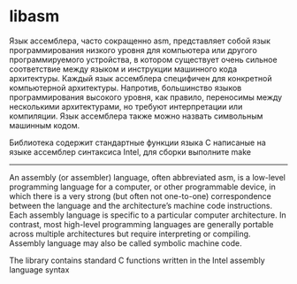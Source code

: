 # libasm

Язык ассемблера, часто сокращенно asm, представляет собой язык программирования низкого уровня для компьютера или другого программируемого устройства, в котором существует очень сильное  соответствие между языком и инструкции машинного кода архитектуры. Каждый язык ассемблера специфичен для конкретной компьютерной архитектуры. Напротив, большинство языков программирования высокого уровня, как правило, переносимы между несколькими архитектурами, но требуют интерпретации или компиляции. Язык ассемблера также можно назвать символьным машинным кодом.

Библиотека содержит стандартные функции языка С написаные на языке ассемблер синтаксиса Intel, для сборки выполните make

****

An assembly (or assembler) language, often abbreviated asm, is a low-level programming
language for a computer, or other programmable device, in which there is a very strong
(but often not one-to-one) correspondence between the language and the architecture’s
machine code instructions. Each assembly language is specific to a particular computer
architecture. In contrast, most high-level programming languages are generally portable
across multiple architectures but require interpreting or compiling. Assembly language
may also be called symbolic machine code.

The library contains standard C functions written in the Intel assembly language syntax
